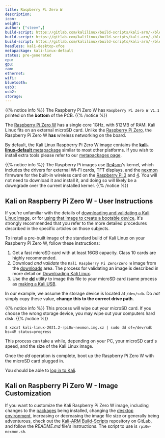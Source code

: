 ```yaml
---
title: Raspberry Pi Zero W
description:
icon:
weight:
author: ["steev",]
build-script: https://gitlab.com/kalilinux/build-scripts/kali-arm/-/blob/master/rpi0w-nexmon.sh
build-script: https://gitlab.com/kalilinux/build-scripts/kali-arm/-/blob/master/rpi0w-nexmon-minimal.sh
build-script: https://gitlab.com/kalilinux/build-scripts/kali-arm/-/blob/master/rpi0w-nexmon-p4wnp1-aloa.sh
headless: kali-desktop-xfce
metapackage: kali-linux-default
status: pre-generated
cpu:
gpu:
ram:
ethernet:
wifi:
bluetooth:
usb3:
usb2:
storage:
---
```


{{% notice info %}}
The Raspberry Pi Zero W has `Raspberry Pi Zero W V1.1` printed on the **bottom** of the PCB.
{{% /notice %}}

The [Raspberry Pi Zero W](https://www.raspberrypi.org/products/raspberry-pi-zero-w/) has a single core 1GHz, with 512MB of RAM. Kali Linux fits on an external microSD card. Unlike the [Raspberry Pi Zero](/docs/arm/raspberry-pi-zero/), the Raspberry Pi Zero W **has** *w*ireless networking on the board.

By default, the Kali Linux Raspberry Pi Zero W image contains the [**kali-linux-default** metapackage](https://tools.kali.org/kali-metapackages) similar to most other platforms. If you wish to install extra tools please refer to our [metapackages page](/docs/general-use/metapackages/).

{{% notice info %}}
The Raspberry Pi images use [Re4son](https://twitter.com/re4sonkernel)'s kernel, which includes the drivers for external Wi-Fi cards, TFT displays, and the [nexmon](https://github.com/seemoo-lab/nexmon) firmware for the built-in wireless card on the [Raspberry Pi 3](/docs/arm/raspberry-pi-3/) and [4](/docs/arm/raspberry-pi-4/). You will not need to download it and install it, and doing so will likely be a downgrade over the current installed kernel.
{{% /notice %}}

## Kali on Raspberry Pi Zero W - User Instructions

If you're unfamiliar with the details of [downloading and validating a Kali Linux image](/docs/introduction/download-official-kali-linux-images/), or for [using that image to create a bootable device](/docs/usb/live-usb-install-with-windows/), it's strongly recommended that you refer to the more detailed procedures described in the specific articles on those subjects.

To install a pre-built image of the standard build of Kali Linux on your Raspberry Pi Zero W, follow these instructions:

1. Get a fast microSD card with at least 16GB capacity. Class 10 cards are highly recommended.
2. Download _and validate_ the `Kali Raspberry Pi Zero/Zero W` image from the [downloads](https://www.offensive-security.com/kali-linux-arm-images/) area. The process for validating an image is described in more detail on [Downloading Kali Linux](/docs/introduction/download-official-kali-linux-images/).
3. Use the **[dd](https://packages.debian.org/testing/dd)** utility to image this file to your microSD card (same process as [making a Kali USB](/docs/usb/live-usb-install-with-windows/).

In our example, we assume the storage device is located at `/dev/sdb`. Do _not_ simply copy these value, **change this to the correct drive path**.

{{% notice info %}}
This process will wipe out your microSD card. If you choose the wrong storage device, you may wipe out your computers hard disk.
{{% /notice %}}

```console
$ xzcat kali-linux-2021.2-rpi0w-nexmon.img.xz | sudo dd of=/dev/sdb bs=4M status=progress
```

This process can take a while, depending on your PC, your microSD card's speed, and the size of the Kali Linux image.

Once the _dd_ operation is complete, boot up the Raspberry Pi Zero W with the microSD card plugged in.

You should be able to [log in to Kali](/docs/introduction/default-credentials/).

## Kali on Raspberry Pi Zero W - Image Customization

If you want to customize the Kali Raspberry Pi Zero W image, including changes to the [packages](/docs/general-use/metapackages/) being installed, changing the [desktop environment](/docs/general-use/switching-desktop-environments/), increasing or decreasing the image file size or generally being adventurous, check out the [Kali-ARM Build-Scripts](https://gitlab.com/kalilinux/build-scripts/kali-arm) repository on GitLab, and follow the _README.md_ file's instructions. The script to use is `rpi0w-nexmon.sh`.
